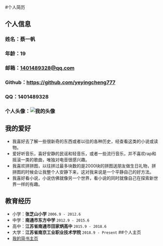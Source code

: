 #个人简历

## 个人信息
### 姓名：蔡一帆 
### 年龄：19
### 邮箱：1401489328@qq.com
### Github：https://github.com/yeyingcheng777
### QQ：1401489328
### 个人头像：![我的头像](https://ss1.bdstatic.com/70cFvXSh_Q1YnxGkpoWK1HF6hhy/it/u=3425226857,2042851092&fm=26&gp=0.jpg)
## 我的爱好
- 我喜好去了解一些很新奇的东西或者以往的各种历史，经查看这类的小说或读物。
- 爱好听音乐，喜好安静的民谣和轻音乐，或者一些流行音乐，并不喜欢rap和摇滚一类的歌曲，唯独对电音很感兴趣。
- 我喜欢拼拼图，以往拼过最多块数的是2000块的拼图送朋友做生日礼物，拼拼图的时候会让我整个人安静下来，这对我来说是一个平静自己的好方法。
- 我喜好看小说，小说仿佛就像另一个世界，看小说的同时就像自己在探索新世界一样的有趣。
## 教育经历
- 小学：__张芝山小学__ `2006.9 - 2012.6`
- 中学：__南通市东方中学__ `2012.9 - 2015.6`
- 高中：__江苏省南通市田家炳高中__ `2015.9 - 2018.6`
- 大学：__江苏省南京工业职业技术学院__ `2018.9 - Present`
##个人主页
- [我的简书主页](https://www.jianshu.com/u/71bcf653a179)